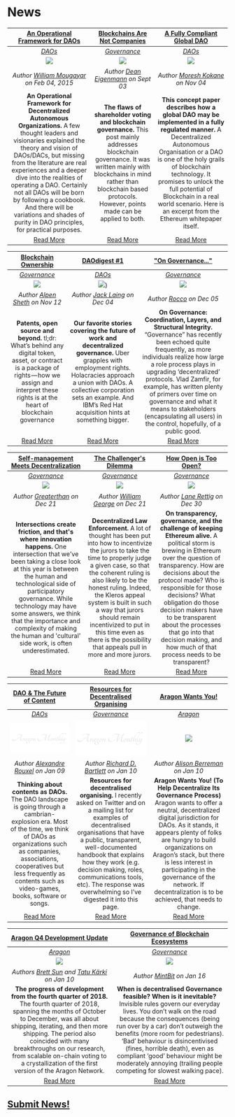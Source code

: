 # News

[**An Operational Framework for DAOs**](http://startupmanagement.org/2015/02/04/an-operational-framework-for-decentralized-autonomous-organizations/) | [**Blockchains Are Not Companies**](https://medium.com/@decanus/blockchains-are-not-companies-9f8ed7c13018) | [**A Fully Compliant Global DAO**](https://medium.com/konkrete/a-fully-compliant-global-dao-cffd80ab3fad) |
:-----------:|:-----------:|:-----------:|
[_DAOs_](daos.md) | [_Governance_](governance.md) | [_DAOs_](daos.md)
[<img src="http://startupmanagement.org/wp-content/uploads/2015/02/Screen-Shot-2015-02-04-at-8.41.27-AM.png">](http://startupmanagement.org/2015/02/04/an-operational-framework-for-decentralized-autonomous-organizations/) | [<img src="https://cdn-images-1.medium.com/max/800/0*nmqIAtdltjtRL1n1">](https://medium.com/@decanus/blockchains-are-not-companies-9f8ed7c13018) | [<img src="https://cdn-images-1.medium.com/max/1200/0*KGM0qAL6WdgW2ew1">](https://medium.com/konkrete/a-fully-compliant-global-dao-cffd80ab3fad) |
_Author [William Mougayar](http://startupmanagement.org/author/wmougayar/) on Feb 04, 2015_ | _Author [Dean Eigenmann](https://medium.com/@decanus) on Sept 03_ | _Author [Moresh Kokane](https://medium.com/@moresh) on Nov 04_ |
**An Operational Framework for Decentralized Autonomous Organizations.** A few thought leaders and visionaries explained the theory and vision of DAOs/DACs, but missing from the literature are real experiences and a deeper dive into the realities of operating a DAO. Certainly not all DAOs will be born by following a cookbook. And there will be variations and shades of purity in DAO principles, for practical purposes. | **The flaws of shareholder voting and blockchain governance.** This post mainly addresses blockchain governance. It was written mainly with blockchains in mind rather than blockchain based protocols. However, points made can be applied to both. | **This concept paper describes how a global DAO may be implemented in a fully regulated manner.** A Decentralized Autonomous Organisation or a DAO is one of the holy grails of blockchain technology. It promises to unlock the full potential of Blockchain in a real world scenario. Here is an excerpt from the Ethereum whitepaper itself. |
[Read More](http://startupmanagement.org/2015/02/04/an-operational-framework-for-decentralized-autonomous-organizations) | [Read More](https://medium.com/@decanus/blockchains-are-not-companies-9f8ed7c13018) | [Read More](https://medium.com/konkrete/a-fully-compliant-global-dao-cffd80ab3fad) |


[**Blockchain Ownership**](https://blog.goodaudience.com/blockchain-ownership-e46a5cc7d921) | [**DAOdigest #1**](https://blog.colony.io/daodigest-1/) | [**"On Governance..."**](https://medium.com/alpineintel/on-governance-coordination-layers-and-structural-integrity-81a722ba1bc0) |
:-----------:|:-----------:|:-----------:|
[_Governance_](governance.md) | [_DAOs_](daos.md) | [_Governance_](governance.md) |
[<img src="https://cdn-images-1.medium.com/max/2560/1*-3s7kjNjAfbk_w5FY0llWA.png">](https://blog.goodaudience.com/blockchain-ownership-e46a5cc7d921) | [<img src="https://blog.colony.io/content/images/2018/12/DAOdigest_4Dec.png">](https://blog.colony.io/daodigest-1/)) | [<img src="https://cdn-images-1.medium.com/max/800/0*WsswK6ODYgZc0a8B">](https://medium.com/alpineintel/on-governance-coordination-layers-and-structural-integrity-81a722ba1bc0) |
_Author [Alpen Sheth](https://blog.goodaudience.com/@AlpenSheth) on Nov 12_ | _Author [Jack Laing](https://blog.colony.io/author/jack-laing/) on Dec 04_ | _Author [Rocco](https://medium.com/alpineintel) on Dec 05_ |
**Patents, open source and beyond.** tl;dr: What’s behind any digital token, asset, or contract is a package of rights — how we assign and interpret these rights is at the heart of blockchain governance | **Our favorite stories covering the future of work and decentralized governance.** Uber grapples with employment rights. Holacracies approach a union with DAOs. A collective corporation sets an example. And IBM’s Red Hat acquisition hints at something bigger. | **On Governance: Coordination, Layers, and Structural Integrity.** “Governance” has recently been echoed quite frequently, as more individuals realize how large a role process plays in upgrading ‘decentralized’ protocols. Vlad Zamfir, for example, has written plenty of primers over time on governance and what it means to stakeholders (encapsulating all users) in the control, hopefully, of a public good. |
[Read More](https://blog.goodaudience.com/blockchain-ownership-e46a5cc7d921) | [Read More](https://blog.colony.io/daodigest-1/) | [Read More](https://medium.com/alpineintel/on-governance-coordination-layers-and-structural-integrity-81a722ba1bc0) |


[**Self-management Meets Decentralization**](https://mailchi.mp/701822d74ce4/collaborative-finance-monthly-take-490753) | [**The Challenger's Dilemma**](https://blog.kleros.io/the-challengers-dilemma-decentralized-law-enforcement/) | [**How Open is Too Open?**](https://medium.com/@lrettig/how-open-is-too-open-bfc412cf0d24) |
:-----------:|:-----------:|:-----------:|
[_Governance_](governance.md) | [_Governance_](governance.md) | [_Governance_](governance.md) |
[<img src="https://gallery.mailchimp.com/a89120945b425af5149740468/images/d47723cc-056c-4809-80b6-8dcde837120c.jpg">](https://mailchi.mp/701822d74ce4/collaborative-finance-monthly-take-490753) | [<img src="https://blog.kleros.io/content/images/2018/12/header-law-enforcement.jpg">](https://blog.kleros.io/the-challengers-dilemma-decentralized-law-enforcement/) | [<img src="https://cdn-images-1.medium.com/max/800/1*RNRpqxKufsuuNLEBFRucnQ.jpeg">](https://medium.com/@lrettig/how-open-is-too-open-bfc412cf0d24) |
_Author [Greaterthan](https://www.greaterthan.works) on Dec 21_ | _Author [William George](https://blog.kleros.io/author/william/) on Dec 21_ | _Author [Lane Rettig](https://medium.com/@lrettig) on Dec 30_ |
**Intersections create friction, and that's where innovation happens.** One intersection that we've been taking a close look at this year is between the human and technological side of participatory governance. While technology may have some answers, we think that the importance and complexity of making the human and 'cultural' side work, is often underestimated. | **Decentralized Law Enforcement.** A lot of thought has been put into how to incentivize the jurors to take the time to properly judge a given case, so that the coherent ruling is also likely to be the honest ruling. Indeed, the Kleros appeal system is built in such a way that jurors should remain incentivized to put in this time even as there is the possibility that appeals pull in more and more jurors. | **On transparency, governance, and the challenge of keeping Ethereum alive.** A political storm is brewing in Ethereum over the question of transparency. How are decisions about the protocol made? Who is responsible for those decisions? What obligation do those decision makers have to be transparent about the processes that go into that decision making, and how much of that process needs to be transparent? |
[Read More](https://mailchi.mp/701822d74ce4/collaborative-finance-monthly-take-490753) | [Read More](https://blog.kleros.io/the-challengers-dilemma-decentralized-law-enforcement/) | [Read More](https://medium.com/@lrettig/how-open-is-too-open-bfc412cf0d24) |


[**DAO & The Future of Content**](https://medium.com/pando-network/dao-the-future-of-content-fd9349d94b24) | [**Resources for Decentralised Organising**](https://hackmd.io/s/Skh_dXNbE#) | [**Aragon Wants You!**](https://www.ethnews.com/aragon-wants-you-to-help-decentralize-its-governance-process) |
:-----------:|:-----------:|:-----------:|
[_DAOs_](daos.md) | [_Governance_](governance.md) | [_Aragon_](aragon.md) |
[<img src="../../images/monthly_no_image.png">]() | [<img src="../../images/monthly_no_image.png">]() | [<img src="https://cdn.ethnews.com/images/2048x1024/Aragon-Wants-You-To-Help-Decentralize-Its-Governance-Process-12-27-2018-2048x1024.jpg">](https://www.ethnews.com/aragon-wants-you-to-help-decentralize-its-governance-process) |
_Author [Alexandre Rouxel](https://medium.com/@alex_71247) on Jan 09_ | _Author [Richard D. Bartlett](http://richdecibels.com) on Jan 10_ | _Author [Alison Berreman](https://www.ethnews.com/author/alison-berreman) on Jan 10_ |
**Thinking about contents as DAOs.** The DAO landscape is going through a cambrian-explosion era. Most of the time, we think of DAOs as organizations such as companies, associations, cooperatives but less frequently as contents such as video-games, books, software or songs. | **Resources for decentralised organising.** I recently asked on Twitter and on a mailing list for examples of decentralised organisations that have a public, transparent, well-documented handbook that explains how they work (e.g. decision making, roles, communications tools, etc). The response was overwhelming so I’ve digested it into this page. | **Aragon Wants You! (To Help Decentralize Its Governance Process)** Aragon wants to offer a neutral, decentralized digital jurisdiction for DAOs. As it stands, it appears plenty of folks are hungry to build organizations on Aragon’s stack, but there is less interest in participating in the governance of the network. If decentralization is to be achieved, that needs to change. |
[Read More](https://medium.com/pando-network/dao-the-future-of-content-fd9349d94b24) | [Read More](https://hackmd.io/s/Skh_dXNbE#) | [Read More](https://www.ethnews.com/aragon-wants-you-to-help-decentralize-its-governance-process) |


[**Aragon Q4 Development Update**](https://blog.aragon.org/aragon-q4-2018-development-update/) | [**Governance of Blockchain Ecosystems**](https://blog.goodaudience.com/governance-of-blockchain-ecosystems-1-2-54f1f55208fa) |
:-----------:|:-----------:|
[_Aragon_](aragon.md) | [_Governance_](governance.md) |
[<img src="https://blog.aragon.org/content/images/2019/01/DEV-Q4.png">](https://blog.aragon.org/aragon-q4-2018-development-update/) | [<img src="https://cdn-images-1.medium.com/max/2560/1*SexDexx6tt3PFFKVjgn_qQ.png">](https://blog.goodaudience.com/governance-of-blockchain-ecosystems-1-2-54f1f55208fa) |
_Authors [Brett Sun](https://blog.aragon.org/author/sohkai/) and [Tatu Kärki](https://blog.aragon.org/author/tatu/) on Jan 10_ | _Author [MintBit](https://blog.goodaudience.com/@mintbit) on Jan 16_ |
**The progress of development from the fourth quarter of 2018.** The fourth quarter of 2018, spanning the months of October to December, was all about shipping, iterating, and then more shipping. The period also coincided with many breakthroughs on our research, from scalable on-chain voting to a crystallization of the first version of the Aragon Network. | **When is decentralised Governance feasible? When is it inevitable?** Invisible rules govern our everyday lives. You don’t walk on the road because the consequences (being run over by a car) don’t outweigh the benefits (more room for pedestrians). ‘Bad’ behaviour is disincentivised (fines, horrible death), even as compliant ‘good’ behaviour might be moderately annoying (trailing people competing for slowest walking pace). |
[Read More](https://blog.aragon.org/aragon-q4-2018-development-update/) | [Read More](https://blog.goodaudience.com/governance-of-blockchain-ecosystems-1-2-54f1f55208fa) |


## [Submit News!](../guides/guide_for_submitting_news.md)
